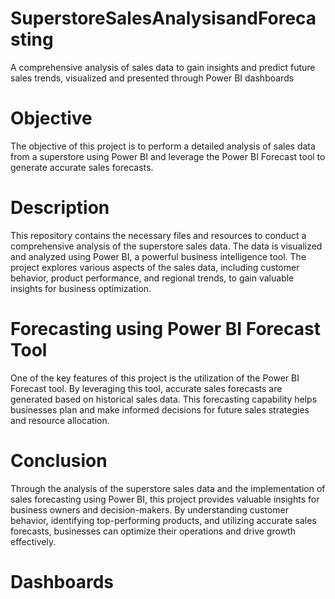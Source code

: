 # SuperstoreSalesAnalysisandForecasting
A comprehensive analysis of sales data to gain insights and predict future sales trends, visualized and presented through Power BI dashboards
# Objective
The objective of this project is to perform a detailed analysis of sales data from a superstore using Power BI and leverage the Power BI Forecast tool to generate accurate sales forecasts.
# Description
This repository contains the necessary files and resources to conduct a comprehensive analysis of the superstore sales data. The data is visualized and analyzed using Power BI, a powerful business intelligence tool. The project explores various aspects of the sales data, including customer behavior, product performance, and regional trends, to gain valuable insights for business optimization.

# Forecasting using Power BI Forecast Tool
One of the key features of this project is the utilization of the Power BI Forecast tool. By leveraging this tool, accurate sales forecasts are generated based on historical sales data. This forecasting capability helps businesses plan and make informed decisions for future sales strategies and resource allocation.

# Conclusion
Through the analysis of the superstore sales data and the implementation of sales forecasting using Power BI, this project provides valuable insights for business owners and decision-makers. By understanding customer behavior, identifying top-performing products, and utilizing accurate sales forecasts, businesses can optimize their operations and drive growth effectively.

# Dashboards
